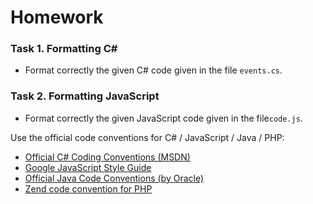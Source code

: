 # Homework


### Task 1. Formatting C#
*	Format correctly the given C# code given in the file `events.cs`.

### Task 2. Formatting JavaScript
*	Format correctly the given JavaScript code given in the file`code.js`.

Use the official code conventions for C# / JavaScript / Java / PHP:
- [Official C# Coding Conventions (MSDN)](https://msdn.microsoft.com/en-us/library/ff926074.aspx)
- [Google JavaScript Style Guide](http://google-styleguide.googlecode.com/svn/trunk/javascriptguide.xml?showone=Code_formatting)
- [Official Java Code Conventions (by Oracle)](http://www.oracle.com/technetwork/java/javase/documentation/codeconvtoc-136057.html)
- [Zend code convention for PHP](http://framework.zend.com/manual/1.12/en/coding-standard.html)

